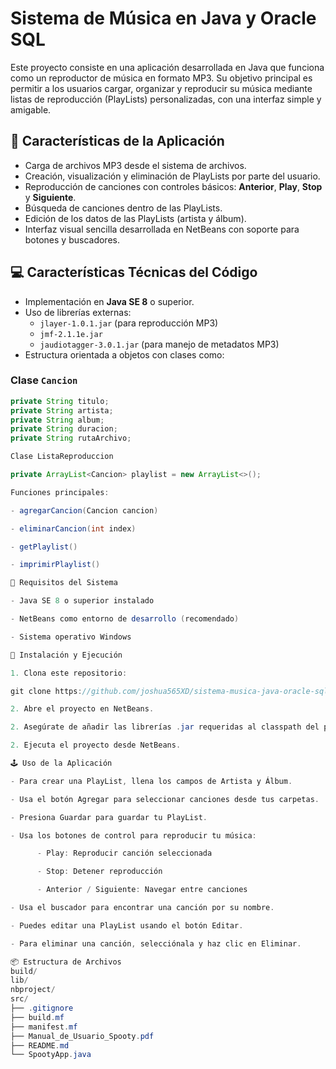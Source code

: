 # Sistema de Música en Java y Oracle SQL

Este proyecto consiste en una aplicación desarrollada en Java que funciona como un reproductor de música en formato MP3. Su objetivo principal es permitir a los usuarios cargar, organizar y reproducir su música mediante listas de reproducción (PlayLists) personalizadas, con una interfaz simple y amigable.

## 🎵 Características de la Aplicación

- Carga de archivos MP3 desde el sistema de archivos.
- Creación, visualización y eliminación de PlayLists por parte del usuario.
- Reproducción de canciones con controles básicos: **Anterior**, **Play**, **Stop** y **Siguiente**.
- Búsqueda de canciones dentro de las PlayLists.
- Edición de los datos de las PlayLists (artista y álbum).
- Interfaz visual sencilla desarrollada en NetBeans con soporte para botones y buscadores.

## 💻 Características Técnicas del Código

- Implementación en **Java SE 8** o superior.
- Uso de librerías externas:
  - `jlayer-1.0.1.jar` (para reproducción MP3)
  - `jmf-2.1.1e.jar`
  - `jaudiotagger-3.0.1.jar` (para manejo de metadatos MP3)
- Estructura orientada a objetos con clases como:
  
### Clase `Cancion`

```java
private String titulo;
private String artista;
private String album;
private String duracion;
private String rutaArchivo;

Clase ListaReproduccion

private ArrayList<Cancion> playlist = new ArrayList<>();

Funciones principales:

- agregarCancion(Cancion cancion)

- eliminarCancion(int index)

- getPlaylist()

- imprimirPlaylist()

🧰 Requisitos del Sistema

- Java SE 8 o superior instalado

- NetBeans como entorno de desarrollo (recomendado)

- Sistema operativo Windows

🚀 Instalación y Ejecución

1. Clona este repositorio:

git clone https://github.com/joshua565XD/sistema-musica-java-oracle-sql.git

2. Abre el proyecto en NetBeans.

2. Asegúrate de añadir las librerías .jar requeridas al classpath del proyecto.

2. Ejecuta el proyecto desde NetBeans.

🕹️ Uso de la Aplicación

- Para crear una PlayList, llena los campos de Artista y Álbum.

- Usa el botón Agregar para seleccionar canciones desde tus carpetas.

- Presiona Guardar para guardar tu PlayList.

- Usa los botones de control para reproducir tu música:

      - Play: Reproducir canción seleccionada

      - Stop: Detener reproducción

      - Anterior / Siguiente: Navegar entre canciones

- Usa el buscador para encontrar una canción por su nombre.

- Puedes editar una PlayList usando el botón Editar.

- Para eliminar una canción, selecciónala y haz clic en Eliminar.

📦 Estructura de Archivos
build/
lib/
nbproject/
src/
├── .gitignore
├── build.mf
├── manifest.mf
├── Manual_de_Usuario_Spooty.pdf
├── README.md
└── SpootyApp.java
